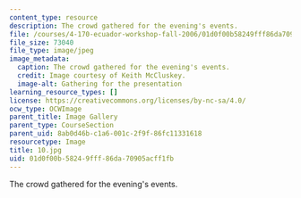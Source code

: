 ```yaml
---
content_type: resource
description: The crowd gathered for the evening's events.
file: /courses/4-170-ecuador-workshop-fall-2006/01d0f00b58249fff86da70905acff1fb_10.jpg
file_size: 73040
file_type: image/jpeg
image_metadata:
  caption: The crowd gathered for the evening's events.
  credit: Image courtesy of Keith McCluskey.
  image-alt: Gathering for the presentation
learning_resource_types: []
license: https://creativecommons.org/licenses/by-nc-sa/4.0/
ocw_type: OCWImage
parent_title: Image Gallery
parent_type: CourseSection
parent_uid: 8ab0d46b-c1a6-001c-2f9f-86fc11331618
resourcetype: Image
title: 10.jpg
uid: 01d0f00b-5824-9fff-86da-70905acff1fb
---
```

The crowd gathered for the evening's events.